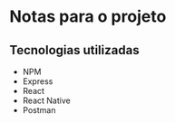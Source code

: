 # Notas para o projeto

## Tecnologias utilizadas

- NPM
- Express
- React
- React Native
- Postman
